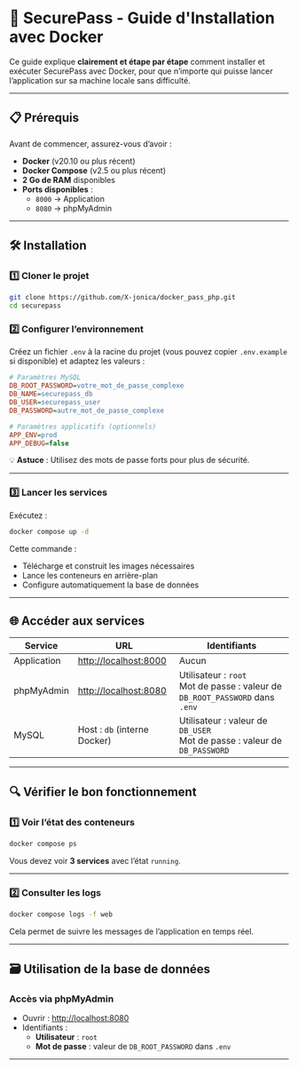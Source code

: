 # 🚀 SecurePass - Guide d'Installation avec Docker

Ce guide explique **clairement et étape par étape** comment installer et exécuter SecurePass avec Docker, pour que n’importe qui puisse lancer l’application sur sa machine locale sans difficulté.

---

## 📋 Prérequis

Avant de commencer, assurez-vous d’avoir :

- **Docker** (v20.10 ou plus récent)
- **Docker Compose** (v2.5 ou plus récent)
- **2 Go de RAM** disponibles
- **Ports disponibles** :
  - `8000` → Application
  - `8080` → phpMyAdmin

---

## 🛠️ Installation

### 1️⃣ Cloner le projet

```bash
git clone https://github.com/X-jonica/docker_pass_php.git
cd securepass
```

### 2️⃣ Configurer l’environnement

Créez un fichier `.env` à la racine du projet (vous pouvez copier `.env.example` si disponible) et adaptez les valeurs :

```ini
# Paramètres MySQL
DB_ROOT_PASSWORD=votre_mot_de_passe_complexe
DB_NAME=securepass_db
DB_USER=securepass_user
DB_PASSWORD=autre_mot_de_passe_complexe

# Paramètres applicatifs (optionnels)
APP_ENV=prod
APP_DEBUG=false
```

💡 **Astuce** : Utilisez des mots de passe forts pour plus de sécurité.

---

### 3️⃣ Lancer les services

Exécutez :

```bash
docker compose up -d
```

Cette commande :

- Télécharge et construit les images nécessaires
- Lance les conteneurs en arrière-plan
- Configure automatiquement la base de données

---

## 🌐 Accéder aux services

| Service     | URL                                            | Identifiants                                                                    |
| ----------- | ---------------------------------------------- | ------------------------------------------------------------------------------- |
| Application | [http://localhost:8000](http://localhost:8000) | Aucun                                                                           |
| phpMyAdmin  | [http://localhost:8080](http://localhost:8080) | Utilisateur : `root`<br>Mot de passe : valeur de `DB_ROOT_PASSWORD` dans `.env` |
| MySQL       | Host : `db` (interne Docker)                   | Utilisateur : valeur de `DB_USER`<br>Mot de passe : valeur de `DB_PASSWORD`     |

---

## 🔍 Vérifier le bon fonctionnement

### 1️⃣ Voir l’état des conteneurs

```bash
docker compose ps
```

Vous devez voir **3 services** avec l’état `running`.

---

### 2️⃣ Consulter les logs

```bash
docker compose logs -f web
```

Cela permet de suivre les messages de l’application en temps réel.

---

## 🗃️ Utilisation de la base de données

### Accès via phpMyAdmin

- Ouvrir : [http://localhost:8080](http://localhost:8080)
- Identifiants :
  - **Utilisateur** : `root`
  - **Mot de passe** : valeur de `DB_ROOT_PASSWORD` dans `.env`

---
